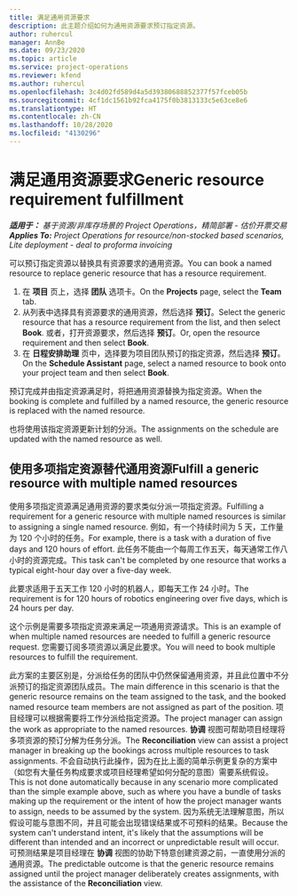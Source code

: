 ```yaml
---
title: 满足通用资源要求
description: 此主题介绍如何为通用资源要求预订指定资源。
author: ruhercul
manager: AnnBe
ms.date: 09/23/2020
ms.topic: article
ms.service: project-operations
ms.reviewer: kfend
ms.author: ruhercul
ms.openlocfilehash: 3c4d02fd589d4a5d39380688852377f57fceb05b
ms.sourcegitcommit: 4cf1dc1561b92fca4175f0b3813133c5e63ce8e6
ms.translationtype: HT
ms.contentlocale: zh-CN
ms.lasthandoff: 10/28/2020
ms.locfileid: "4130296"
---
```

# <a name="generic-resource-requirement-fulfillment"></a><span data-ttu-id="635d3-103">满足通用资源要求</span><span class="sxs-lookup"><span data-stu-id="635d3-103">Generic resource requirement fulfillment</span></span>

<span data-ttu-id="635d3-104">_**适用于：** 基于资源/非库存场景的 Project Operations，精简部署 - 估价开票交易_</span><span class="sxs-lookup"><span data-stu-id="635d3-104">_**Applies To:** Project Operations for resource/non-stocked based scenarios, Lite deployment - deal to proforma invoicing_</span></span>

<span data-ttu-id="635d3-105">可以预订指定资源以替换具有资源要求的通用资源。</span><span class="sxs-lookup"><span data-stu-id="635d3-105">You can book a named resource to replace generic resource that has a resource requirement.</span></span>

1. <span data-ttu-id="635d3-106">在 **项目** 页上，选择 **团队** 选项卡。</span><span class="sxs-lookup"><span data-stu-id="635d3-106">On the **Projects** page, select the **Team** tab.</span></span>
2. <span data-ttu-id="635d3-107">从列表中选择具有资源要求的通用资源，然后选择 **预订**。</span><span class="sxs-lookup"><span data-stu-id="635d3-107">Select the generic resource that has a resource requirement from the list, and then select **Book**.</span></span> <span data-ttu-id="635d3-108">或者，打开资源要求，然后选择 **预订**。</span><span class="sxs-lookup"><span data-stu-id="635d3-108">Or, open the resource requirement and then select **Book**.</span></span>
3. <span data-ttu-id="635d3-109">在 **日程安排助理** 页中，选择要为项目团队预订的指定资源，然后选择 **预订**。</span><span class="sxs-lookup"><span data-stu-id="635d3-109">On the **Schedule Assistant** page, select a named resource to book onto your project team and then select **Book**.</span></span>

<span data-ttu-id="635d3-110">预订完成并由指定资源满足时，将把通用资源替换为指定资源。</span><span class="sxs-lookup"><span data-stu-id="635d3-110">When the booking is complete and fulfilled by a named resource, the generic resource is replaced with the named resource.</span></span>

<span data-ttu-id="635d3-111">也将使用该指定资源更新计划的分派。</span><span class="sxs-lookup"><span data-stu-id="635d3-111">The assignments on the schedule are updated with the named resource as well.</span></span>

## <a name="fulfill-a-generic-resource-with-multiple-named-resources"></a><span data-ttu-id="635d3-112">使用多项指定资源替代通用资源</span><span class="sxs-lookup"><span data-stu-id="635d3-112">Fulfill a generic resource with multiple named resources</span></span>
<span data-ttu-id="635d3-113">使用多项指定资源满足通用资源的要求类似分派一项指定资源。</span><span class="sxs-lookup"><span data-stu-id="635d3-113">Fulfilling a requirement for a generic resource with multiple named resources is similar to assigning a single named resource.</span></span> <span data-ttu-id="635d3-114">例如，有一个持续时间为 5 天，工作量为 120 个小时的任务。</span><span class="sxs-lookup"><span data-stu-id="635d3-114">For example, there is a task with a duration of five days and 120 hours of effort.</span></span> <span data-ttu-id="635d3-115">此任务不能由一个每周工作五天，每天通常工作八小时的资源完成。</span><span class="sxs-lookup"><span data-stu-id="635d3-115">This task can't be completed by one resource that works a typical eight-hour day over a five-day week.</span></span> 

<span data-ttu-id="635d3-116">此要求适用于五天工作 120 小时的机器人，即每天工作 24 小时。</span><span class="sxs-lookup"><span data-stu-id="635d3-116">The requirement is for 120 hours of robotics engineering over five days, which is 24 hours per day.</span></span>

<span data-ttu-id="635d3-117">这个示例是需要多项指定资源来满足一项通用资源请求。</span><span class="sxs-lookup"><span data-stu-id="635d3-117">This is an example of when multiple named resources are needed to fulfill a generic resource request.</span></span> <span data-ttu-id="635d3-118">您需要订阅多项资源以满足此要求。</span><span class="sxs-lookup"><span data-stu-id="635d3-118">You will need to book multiple resources to fulfill the requirement.</span></span>

<span data-ttu-id="635d3-119">此方案的主要区别是，分派给任务的团队中仍然保留通用资源，并且此位置中不分派预订的指定资源团队成员。</span><span class="sxs-lookup"><span data-stu-id="635d3-119">The main difference in this scenario is that the generic resource remains on the team assigned to the task, and the booked named resource team members are not assigned as part of the position.</span></span> <span data-ttu-id="635d3-120">项目经理可以根据需要将工作分派给指定资源。</span><span class="sxs-lookup"><span data-stu-id="635d3-120">The project manager can assign the work as appropriate to the named resources.</span></span> <span data-ttu-id="635d3-121">**协调** 视图可帮助项目经理将多项资源的预订分解为任务分派。</span><span class="sxs-lookup"><span data-stu-id="635d3-121">The **Reconciliation** view can assist a project manager in breaking up the bookings across multiple resources to task assignments.</span></span> <span data-ttu-id="635d3-122">不会自动执行此操作，因为在比上面的简单示例更复杂的方案中（如您有大量任务构成要求或项目经理希望如何分配的意图）需要系统假设。</span><span class="sxs-lookup"><span data-stu-id="635d3-122">This is not done automatically because in any scenario more complicated than the simple example above, such as where you have a bundle of tasks making up the requirement or the intent of how the project manager wants to assign, needs to be assumed by the system.</span></span> <span data-ttu-id="635d3-123">因为系统无法理解意图，所以假设可能与意图不同，并且可能会出现错误结果或不可预料的结果。</span><span class="sxs-lookup"><span data-stu-id="635d3-123">Because the system can't understand intent, it's likely that the assumptions will be different than intended and an incorrect or unpredictable result will occur.</span></span> <span data-ttu-id="635d3-124">可预测结果是项目经理在 **协调** 视图的协助下特意创建资源之前，一直使用分派的通用资源。</span><span class="sxs-lookup"><span data-stu-id="635d3-124">The predictable outcome is that the generic resource remains assigned until the project manager deliberately creates assignments, with the assistance of the **Reconciliation** view.</span></span>


